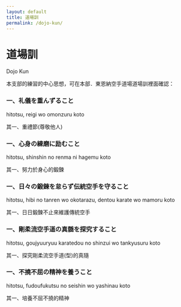 ```yaml
---
layout: default
title: 道場訓
permalink: /dojo-kun/
---
```

<div class="container-xxl py-5">
    <div class="container">
        <div class="section-header text-center mx-auto mb-5 wow fadeInUp" data-wow-delay="0.1s"
            style="max-width: 500px;">
            <h1 class="display-5 mb-3">道場訓</h1>
            <p>Dojo Kun</p>
        </div>
        <div class="row g-5 justify-content-center">
            <div class="col-lg-5 col-md-12 wow fadeInUp" data-wow-delay="0.1s">
                <p class="mb-4">
                    本支部的練習的中心思想，可在本部．東恩納空手道場道場訓裡面確認：
                </p>
                <h3 class="mb-4">
                    一、礼儀を重んずること
                </h3>
                <p class="mb-4 text-dark">
                    hitotsu, reigi wo omonzuru koto
                </p>
                <p class="mb-4">
                    其一、重禮節(尊敬他人)
                </p>
                <h3 class="mb-4">
                    一、心身の練磨に励むこと
                </h3>
                <p class="mb-4 text-dark">
                    hitotsu, shinshin no renma ni hagemu koto
                </p>
                <p class="mb-4">
                    其一、努力於身心的鍛鍊
                </p>
                <h3 class="mb-4">
                    一、日々の鍛錬を怠らず伝統空手を守ること
                </h3>
                <p class="mb-4 text-dark">
                    hitotsu, hibi no tanren wo okotarazu, dentou karate wo mamoru koto
                </p>
                <p class="mb-4">
                    其一、日日鍛鍊不止來維護傳統空手
                </p>
                <h3 class="mb-4">
                    一、剛柔流空手道の真髄を探究すること
                </h3>
                <p class="mb-4 text-dark">
                    hitotsu, goujyuuryuu karatedou no shinzui wo tankyusuru koto
                </p>
                <p class="mb-4">
                    其一、探究剛柔流空手道(型)的真隨
                </p>
                <h3 class="mb-4">
                    一、不撓不屈の精神を養うこと
                </h3>
                <p class="mb-4 text-dark">
                    hitotsu, fudoufukutsu no seishin wo yashinau koto
                </p>
                <p class="mb-4">
                    其一、培養不屈不撓的精神
                </p>
            </div>
        </div>
    </div>
</div>